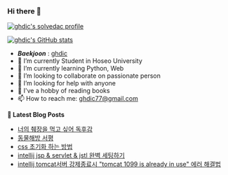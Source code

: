 ### Hi there 👋

[![ghdic's solvedac profile](http://mazassumnida.wtf/api/v2/generate_badge?boj=ghdic)](https://solved.ac/profile/ghdic)

[![ghdic's GitHub stats](https://github-readme-stats.vercel.app/api?username=ghdic&show_icons=true&theme=onedark)](https://github.com/ghdic/github-readme-stats)
- __*Baekjoon*__ : [ghdic](http://icpc.me/ghdic)
- 🔭 I’m currently Student in Hoseo University
- 🌱 I’m currently learning Python, Web
- 👯 I’m looking to collaborate on passionate person 
- 🤔 I’m looking for help with anyone
- 💬 I've a hobby of reading books
- 📫 How to reach me: ghdic77@gmail.com


**📕 Latest Blog Posts**
<!-- BLOG-POST-LIST:START -->
- [너의 췌장을 먹고 싶어 독후감](https://marinelifeirony.tistory.com/119)
- [동물해방 서평](https://marinelifeirony.tistory.com/118)
- [css 초기화 하는 방법](https://marinelifeirony.tistory.com/117)
- [intellij jsp & servlet & jstl 완벽 세팅하기](https://marinelifeirony.tistory.com/116)
- [intellij tomcat서버 강제종료시 "tomcat 1099 is already in use" 에러 해결법](https://marinelifeirony.tistory.com/115)
<!-- BLOG-POST-LIST:END -->